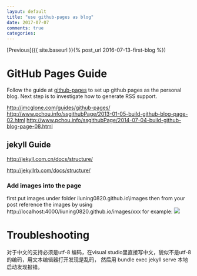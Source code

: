 ```yaml
---
layout: default
title: "use github-pages as blog"
date: 2017-07-07
comments: true
categories:
---
```


[Previous]({{ site.baseurl }}{% post_url 2016-07-13-first-blog %})

# GitHub Pages Guide

Follow the guide at [github-pages](https://pages.github.com/) to set up github pages as the personal blog.
Next step is to investigate how to generate RSS support.

http://jmcglone.com/guides/github-pages/
http://www.pchou.info/ssgithubPage/2013-01-05-build-github-blog-page-02.html
http://www.pchou.info/ssgithubPage/2014-07-04-build-github-blog-page-08.html


## jekyll Guide

http://jekyll.com.cn/docs/structure/

http://jekyllrb.com/docs/structure/



### Add images into the page

first put images under folder iluning0820.github.io\images
then from your post reference the images by using http://localhost:4000/liuning0820.github.io/images/xxx
for example:
![](http://localhost:4000/liuning0820.github.io/images/75a475234e7b95eb7d2ee7b3f3552c78.png)

# Troubleshooting
对于中文的支持必须是utf-8 编码，在visual studio里直接写中文，貌似不是utf-8的编码，用文本编辑器打开发现是乱码， 然后用
bundle exec jekyll serve 本地启动发现报错。

